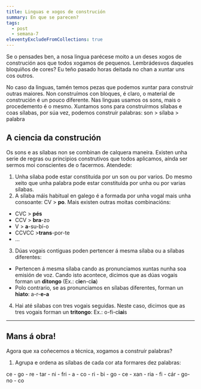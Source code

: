 ```yaml
---
title: Linguas e xogos de construción
summary: En que se parecen?
tags:
  - post
  - semana-7
eleventyExcludeFromCollections: true
---
```

Se o pensades ben, a nosa lingua parécese moito a un deses xogos de construción aos que todos xogamos de pequenos. Lembrádesvos daqueles bloquiños de cores? Eu teño pasado horas deitada no chan a xuntar uns cos outros. 

No caso da linguas, tamén temos pezas que podemos xuntar para construír outras maiores. Non construímos con bloques, é claro, o material de construción é un pouco diferente. Nas linguas usamos os sons, mais o procedemento é o mesmo. Xuntamos sons para construírmos sílabas e coas sílabas, por súa vez, podemos construír palabras: 
son > sílaba > palabra

## A ciencia da construción

Os sons e as sílabas non se combinan de calquera maneira. Existen unha serie de regras ou principios construtivos que todos aplicamos, aínda ser sermos moi conscientes de o facermos. Atendede:

1. Unha sílaba pode estar constituída por un son ou por varios. Do mesmo xeito que unha palabra pode estar constituída por unha ou por varias sílabas.
2. A sílaba máis habitual en galego é a formada por unha vogal mais unha consoante: CV > **po**. Mais existen outras moitas combinacións:

* CVC > **pés**
* CCV > **bra**-zo
* V > **a**-su-bí-o
* CCVCC >**trans**-por-te
* ...

3. Dúas vogais contiguas poden pertencer á mesma sílaba ou a sílabas diferentes:

* Pertencen á mesma sílaba cando as pronunciamos xuntas nunha soa emisión de voz. Cando isto acontece, dicimos que as dúas vogais forman un **ditongo** (Ex.: c**ie**n-c**ia**)
* Polo contrario, se as pronunciamos en sílabas diferentes, forman un **hiato**: a-r-**e-a**

4. Hai até sílabas con tres vogais seguidas. Neste caso, dicimos que as tres vogais forman un **tritongo**: Ex.: o-fi-c**iai**s


- - -

## Mans á obra!
Agora que xa coñecemos a técnica, xogamos a construír palabras?

1. Agrupa e ordena as sílabas de cada cor ata formares dez palabras:

<e-answer size=5>ce</e-answer> - <e-answer size=5>go</e-answer> - <e-answer size=5>re</e-answer> - <e-answer size=5>tar</e-answer> -  <e-answer size=5>ni</e-answer> - <e-answer site=5>fri</e-answer> - <e-answer size=5>a</e-answer> - <e-answer size=5>co</e-answer> - <e-answer size=5>ri</e-answer> - <e-answer size=5>bi</e-answer> -  <e-answer size=5>go</e-answer> -  <e-answer size=5>ce</e-answer> -  <e-answer size=5>xan</e-answer> -  <e-answer size=5>ria</e-answer> -  <e-answer size=5>fi</e-answer> - <e-answer size=5>cár</e-answer>  -  <e-answer size=5>go</e-answer>-  <e-answer size=5>no</e-answer> -  <e-answer size=5>co</e-answer>


